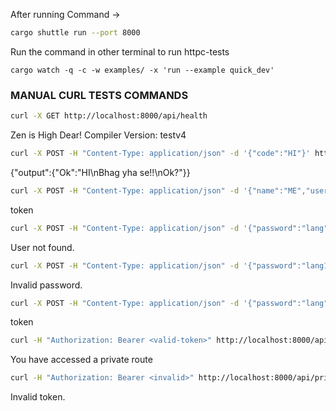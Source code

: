 After running Command ->

```bash
cargo shuttle run --port 8000
```

Run the command in other terminal to run httpc-tests

```
cargo watch -q -c -w examples/ -x 'run --example quick_dev'
```

### MANUAL CURL TESTS COMMANDS

```bash
curl -X GET http://localhost:8000/api/health
```

Zen is High Dear!
Compiler Version: testv4

```bash
curl -X POST -H "Content-Type: application/json" -d '{"code":"HI"}' http://localhost:8000/api/compile
```

{"output":{"Ok":"HI\nBhag yha se!!\nOk?"}}

```bash
curl -X POST -H "Content-Type: application/json" -d '{"name":"ME","username":"zen","password":"lang","email":"cpass@gmail.com"}' http://localhost:8000/api/signup
```

token

```bash
curl -X POST -H "Content-Type: application/json" -d '{"password":"lang","email":"cpass1@gmail.com"}' http://localhost:8000/api/login
```

User not found.

```bash
curl -X POST -H "Content-Type: application/json" -d '{"password":"lang1","email":"cpass@gmail.com"}' http://localhost:8000/api/login
```

Invalid password.

```bash
curl -X POST -H "Content-Type: application/json" -d '{"password":"lang","email":"cpass@gmail.com"}' http://localhost:8000/api/login
```

token

```bash
curl -H "Authorization: Bearer <valid-token>" http://localhost:8000/api/private
```

You have accessed a private route

```bash
curl -H "Authorization: Bearer <invalid>" http://localhost:8000/api/private
```

Invalid token.
